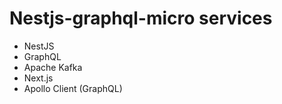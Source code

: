 # Nestjs-graphql-micro services

- NestJS
- GraphQL
- Apache Kafka
- Next.js
- Apollo Client (GraphQL)

